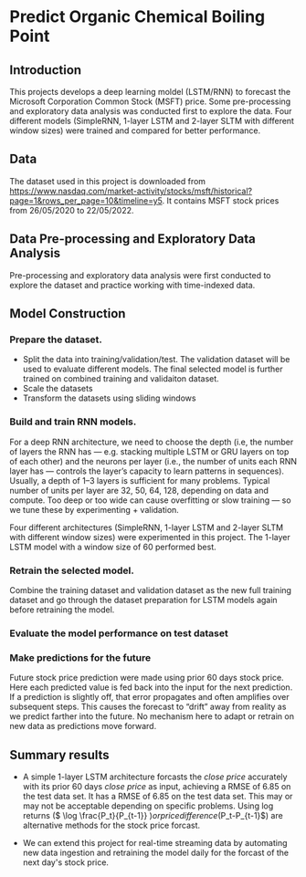 # Predict Organic Chemical Boiling Point
## Introduction 
This projects develops a deep learning moldel (LSTM/RNN) to forecast the Microsoft Corporation Common Stock (MSFT) price. Some pre-processing and exploratory data analysis was conducted first to explore the data. Four different models (SimpleRNN, 1-layer LSTM and 2-layer SLTM with different window sizes) were trained and compared for better performance. 

## Data 
The dataset used in this project is downloaded from https://www.nasdaq.com/market-activity/stocks/msft/historical?page=1&rows_per_page=10&timeline=y5. It contains MSFT stock prices from 26/05/2020 to 22/05/2022.

## Data Pre-processing and Exploratory Data Analysis
Pre-processing and exploratory data analysis were first conducted to explore the dataset and practice working with time-indexed data. 

## Model Construction
### Prepare the dataset. 
* Split the data into training/validation/test. The validation dataset will be used to evaluate different models. The final selected model is further trained on combined training and validaiton dataset. 
* Scale the datasets
* Transform the datasets using sliding windows
### Build and train RNN models. 
For a deep RNN architecture, we need to choose the depth (i.e, the number of layers the RNN has — e.g. stacking multiple LSTM or GRU layers on top of each other) and the neurons per layer (i.e., the number of units each RNN layer has — controls the layer’s capacity to learn patterns in sequences). 
Usually, a depth of 1–3 layers is sufficient for many problems. 
Typical number of units per layer are 32, 50, 64, 128, depending on data and compute. Too deep or too wide can cause overfitting or slow training — so we tune these by experimenting + validation.

Four different architectures (SimpleRNN, 1-layer LSTM and 2-layer SLTM with different window sizes) were experimented in this project. The 1-layer LSTM model with a window size of 60 performed best.
### Retrain the selected model.
 Combine the training dataset and validation dataset as the new full training dataset and go through the dataset preparation for LSTM models again before retraining the model.  
### Evaluate the model performance on test dataset
### Make predictions for the future
Future stock price prediction were made using prior 60 days stock price. Here each predicted value is fed back into the input for the next prediction. If a prediction is slightly off, that error propagates and often amplifies over subsequent steps. This causes the forecast to “drift” away from reality as we predict farther into the future. No mechanism here to adapt or retrain on new data as predictions move forward. 


## Summary results 

* A simple 1-layer LSTM architecture forcasts the *close price*  accurately with its prior 60 days *close price* as input, achieving a RMSE of 6.85 on the test data set. It has a RMSE of 6.85 on the test data set. This may or may not be acceptable depending on specific problems. Using log returns ($ \log \frac{P_t}{P_{t-1}} $) or price difference ($P_t-P_{t-1}$) are alternative methods for the stock price forcast. 

* We can extend this project for real-time streaming data by automating new data ingestion and retraining the model daily for the forcast of the next day's stock price.
